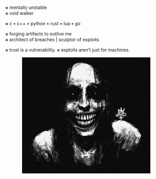 ⨳ mentally unstable  
⨳ void walker

⨳ c • c++ • python • rust • lua • go  

⨳ forging artifacts to outlive me  
⨳ architect of breaches | sculptor of exploits  

⨳ trust is a vulnerability.
⨳ exploits aren’t just for machines.  
<p align="center">
  <img src="img.jpg" alt="dark aesthetic" width="400"/>
</p>


